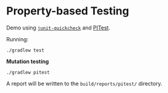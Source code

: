 # Property-based Testing

Demo using [`junit-quickcheck`](http://pholser.github.io/junit-quickcheck) and [PITest](http://pitest.org).

Running:

```
./gradlew test
```

**Mutation testing**

```
./gradlew pitest
```

A report will be written to the `build/reports/pitest/` directory.
